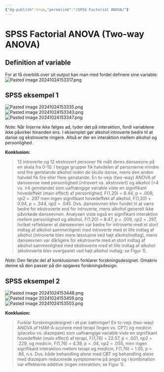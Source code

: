 ```yaml
---
{"dg-publish":true,"permalink":"/SPSS Factorial ANOVA/"}
---
```


# SPSS Factorial ANOVA (Two-way ANOVA)

## Definition af variable
For at få overblik over sit output kan man med fordel definere sine variable:
![Pasted image 20241024153317.png](/img/user/attachments/Pasted%20image%2020241024153317.png)

## SPSS eksempel 1
![Pasted image 20241024153335.png](/img/user/attachments/Pasted%20image%2020241024153335.png)![Pasted image 20241024153343.png](/img/user/attachments/Pasted%20image%2020241024153343.png)![Pasted image 20241024153347.png](/img/user/attachments/Pasted%20image%2020241024153347.png)

*Note:* Når linjerne ikke følges ad, tyder det på interaktion, fordi variablene ikke påvirker hinanden ens. I eksemplet gør alkohol introverte bedre til at danse og ekstroverte ringere. Altså er der en interaktion mellem alkohol og personlighed.

**Konklusion:**
> 12 introverte og 12 ekstrovert personer fik målt deres danseevne på en skala fra 0-10. I begge grupper fik halvdelen af personerne mindre end fire genstande alkohol inden de skulle danse, mens den anden halvdel fik fire eller flere genstande. En to-vejs (two-way) ANOVA af danseevne med personlighed (introvert vs. ekstrovert) og alkohol (<4 vs. ≥4 genstande) som uafhængige variable viste en signifikant hovedeffekt (main effect) af personlighed, F(1,20) = 8.44, p = .009, ηp2 = .297 men ingen signifikant hovedeffekt af alkohol, F(1,20) = 0.94, p = .344, ηp2 = .045. Dvs. danseevnen blev fundet til at være bedre for ekstroverte end for introverte, mens alkohol generelt ikke påvirkede danseevnen. Analysen viste også en signifikant interaktion mellem personlighed og alkohol, F(1,20) = 8.47, p = .009, ηp2 = .297, hvilket reflekterer at danseevnen var bedre for introverte med et stort indtag af alkohol sammenlignet med introverte med et lille indtag af alkohol (introverte blev mere løsslupne ved højt alkoholindtag), mens danseevnen var dårligere for ekstroverte med et stort indtag af alkohol sammenlighed med ekstroverte med et lille indtag af alkohol (ekstroverte blev overgearet ved højt alkohol indtag; se Figur 1).

*Note:* Den første del af konklusionen forklarer forskningsdesignet. Omskriv denne så den passer på din opgaves forskningsdesign.

## SPSS eksempel 2
![Pasted image 20241024153448.png](/img/user/attachments/Pasted%20image%2020241024153448.png)![Pasted image 20241024153459.png](/img/user/attachments/Pasted%20image%2020241024153459.png)![Pasted image 20241024153503.png](/img/user/attachments/Pasted%20image%2020241024153503.png)

**Konklusion:**
> Forklar forskningsdesignet i et par sætninger! En to-vejs (two-way) ANOVA af HAM-A-scorene med terapi (Ingen vs. CPT) og medicin (placebo vs. diazepam) som uafhængige variable viste en signifikant hovedeffekt (main effect) af terapi, F(1,76) = 22.57, p < .001, ηp2 = .229, og medicin, F(1,76) = 4.39, p = .04, ηp2 = .055, men ingen signifikant interaktion mellem terapi og medicin, F(1,76) = 1.05, p = .86, n.s. Dvs. både behandling alene med CBT og behandling alene med diazepam reducerede symptomerne på angst og i kombination var effekterne additive (ingen interaktion; se Figur 1).